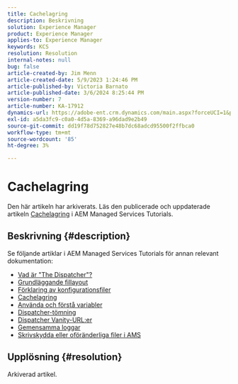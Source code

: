 ```yaml
---
title: Cachelagring
description: Beskrivning
solution: Experience Manager
product: Experience Manager
applies-to: Experience Manager
keywords: KCS
resolution: Resolution
internal-notes: null
bug: false
article-created-by: Jim Menn
article-created-date: 5/9/2023 1:24:46 PM
article-published-by: Victoria Barnato
article-published-date: 3/6/2024 8:25:44 PM
version-number: 7
article-number: KA-17912
dynamics-url: https://adobe-ent.crm.dynamics.com/main.aspx?forceUCI=1&pagetype=entityrecord&etn=knowledgearticle&id=f4bcfadc-6cee-ed11-8849-6045bd006b3d
exl-id: a5da3fc9-c0a0-4d5a-8369-a96dad9e2b49
source-git-commit: dd19f78d752827e48b7dc68adcd95500f2ffbca0
workflow-type: tm+mt
source-wordcount: '85'
ht-degree: 3%

---
```


# Cachelagring


Den här artikeln har arkiverats. Läs den publicerade och uppdaterade artikeln [Cachelagring](https://experienceleague.adobe.com/docs/experience-manager-learn/ams/dispatcher/understanding-cache.html) i AEM Managed Services Tutorials.

## Beskrivning {#description}


Se följande artiklar i AEM Managed Services Tutorials för annan relevant dokumentation:

- [Vad är &quot;The Dispatcher&quot;?](https://experienceleague.adobe.com/docs/experience-manager-learn/ams/dispatcher/what-is-the-dispatcher.html)
- [Grundläggande fillayout](https://experienceleague.adobe.com/docs/experience-manager-learn/ams/dispatcher/basic-file-layout.html?lang=en)
- [Förklaring av konfigurationsfiler](https://experienceleague.adobe.com/docs/experience-manager-learn/ams/dispatcher/explanation-config-files.html)
- [Cachelagring](https://experienceleague.adobe.com/docs/experience-manager-learn/ams/dispatcher/understanding-cache.html)
- [Använda och förstå variabler](https://experienceleague.adobe.com/docs/experience-manager-learn/ams/dispatcher/variables.html)
- [Dispatcher-tömning](https://experienceleague.adobe.com/docs/experience-manager-learn/ams/dispatcher/disp-flushing.html)
- [Dispatcher Vanity-URL:er](https://experienceleague.adobe.com/docs/experience-manager-learn/ams/dispatcher/disp-vanity-url.html)
- [Gemensamma loggar](https://experienceleague.adobe.com/docs/experience-manager-learn/ams/dispatcher/common-logs.html)
- [Skrivskydda eller oföränderliga filer i AMS](https://experienceleague.adobe.com/docs/experience-manager-learn/ams/dispatcher/immutable-files.html)



## Upplösning {#resolution}


Arkiverad artikel.
